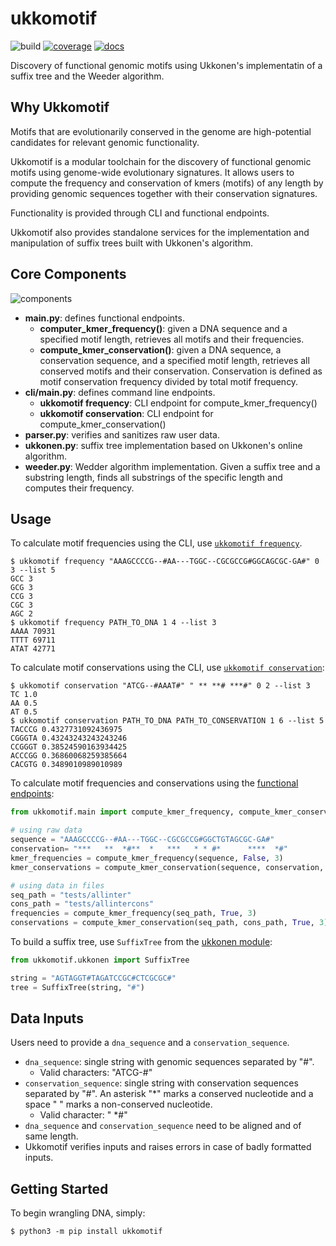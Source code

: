 # ukkomotif

![build](https://github.com/bpenteado/ukkomotif/actions/workflows/build.yml/badge.svg) [![coverage](https://codecov.io/gh/bpenteado/ukkomotif/branch/main/graph/badge.svg?token=IEAQUAHQ68)](https://codecov.io/gh/bpenteado/ukkomotif) [![docs](https://readthedocs.org/projects/ukkomotif/badge/?version=latest)](https://ukkomotif.readthedocs.io/en/latest/?badge=latest)

Discovery of functional genomic motifs using Ukkonen's implementatin of a suffix tree and the Weeder algorithm.

## Why Ukkomotif

Motifs that are evolutionarily conserved in the genome are high-potential candidates for relevant genomic functionality.

Ukkomotif is a modular toolchain for the discovery of functional genomic motifs using genome-wide evolutionary signatures. It allows users to compute the frequency and conservation of kmers (motifs) of any length by providing genomic sequences together with their conservation signatures.

Functionality is provided through CLI and functional endpoints.

Ukkomotif also provides standalone services for the implementation and manipulation of suffix trees built with Ukkonen's algorithm.


## Core Components

![components](static/components.png)

- **main.py**: defines functional endpoints.
    * **computer_kmer_frequency()**: given a DNA sequence and a specified motif length, retrieves all motifs and their frequencies.
    * **compute_kmer_conservation()**: given a DNA sequence, a conservation sequence, and a specified motif length, retrieves all conserved motifs and their conservation. Conservation is defined as motif conservation frequency divided by total motif frequency.
- **cli/main.py**: defines command line endpoints.
    * **ukkomotif frequency**: CLI endpoint for compute_kmer_frequency()
    * **ukkomotif conservation**: CLI endpoint for compute_kmer_conservation()
- **parser.py**: verifies and sanitizes raw user data.
- **ukkonen.py**: suffix tree implementation based on Ukkonen's online algorithm.
- **weeder.py**: Wedder algorithm implementation. Given a suffix tree and a substring length, finds all substrings of the specific length and computes their frequency.

## Usage

To calculate motif frequencies using the CLI, use [`ukkomotif frequency`](https://ukkomotif.readthedocs.io/en/latest/cli/cli.html#ukkomotif-frequency).
```console
$ ukkomotif frequency "AAAGCCCCG--#AA---TGGC--CGCGCCG#GGCAGCGC-GA#" 0 3 --list 5
GCC 3
GCG 3
CCG 3
CGC 3
AGC 2
$ ukkomotif frequency PATH_TO_DNA 1 4 --list 3
AAAA 70931
TTTT 69711
ATAT 42771
```

To calculate motif conservations using the CLI, use [`ukkomotif conservation`](https://ukkomotif.readthedocs.io/en/latest/cli/cli.html#ukkomotif-conservation):
```console
$ ukkomotif conservation "ATCG--#AAAT#" " ** **# ***#" 0 2 --list 3
TC 1.0
AA 0.5
AT 0.5
$ ukkomotif conservation PATH_TO_DNA PATH_TO_CONSERVATION 1 6 --list 5
TACCCG 0.4327731092436975
CGGGTA 0.43243243243243246
CCGGGT 0.38524590163934425
ACCCGG 0.36860068259385664
CACGTG 0.3489010989010989
```

To calculate motif frequencies and conservations using the [functional endpoints](https://ukkomotif.readthedocs.io/en/latest/api/ukkomotif.html#ukkomotif-main-module):
```python
from ukkomotif.main import compute_kmer_frequency, compute_kmer_conservation

# using raw data
sequence = "AAAGCCCCG--#AA---TGGC--CGCGCCG#GGCTGTAGCGC-GA#"
conservation= "***   **  *#**  *   ***   * * #*      ****  *#"
kmer_frequencies = compute_kmer_frequency(sequence, False, 3)
kmer_conservations = compute_kmer_conservation(sequence, conservation, False, 3)

# using data in files
seq_path = "tests/allinter"
cons_path = "tests/allintercons"
frequencies = compute_kmer_frequency(seq_path, True, 3)
conservations = compute_kmer_conservation(seq_path, cons_path, True, 3)
```

To build a suffix tree, use `SuffixTree` from the [ukkonen module](https://ukkomotif.readthedocs.io/en/latest/api/ukkomotif.html#ukkomotif-ukkonen-module):
```python
from ukkomotif.ukkonen import SuffixTree

string = "AGTAGGT#TAGATCCGC#CTCGCGC#"
tree = SuffixTree(string, "#")
```

## Data Inputs

Users need to provide a `dna_sequence` and a `conservation_sequence`.
- `dna_sequence`: single string with genomic sequences separated by "#". 
    * Valid characters: "ATCG-#"
- `conservation_sequence`: single string with conservation sequences separated by "#". An asterisk "*" marks a conserved nucleotide and a space " " marks a non-conserved nucleotide.
    * Valid character: " *#"
- `dna_sequence` and `conservation_sequence` need to be aligned and of same length.
- Ukkomotif verifies inputs and raises errors in case of badly formatted inputs.

## Getting Started

To begin wrangling DNA, simply:
```console
$ python3 -m pip install ukkomotif
```